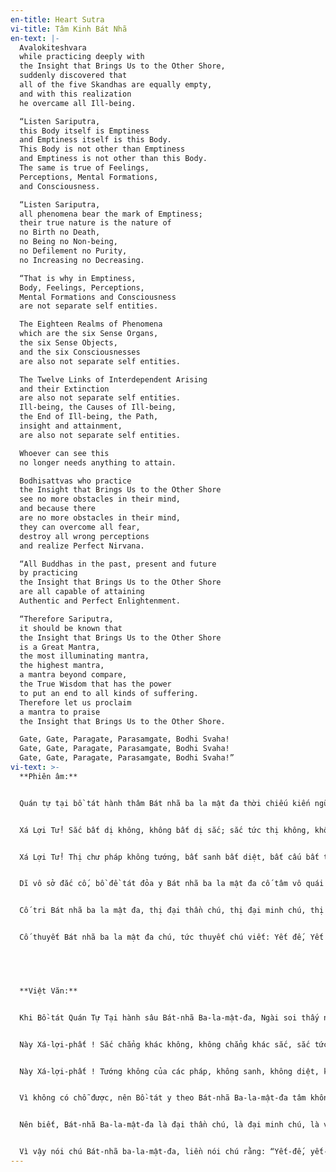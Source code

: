 ```yaml
---
en-title: Heart Sutra
vi-title: Tâm Kinh Bát Nhã
en-text: |-
  Avalokiteshvara
  while practicing deeply with
  the Insight that Brings Us to the Other Shore,
  suddenly discovered that
  all of the five Skandhas are equally empty,
  and with this realization
  he overcame all Ill-being.

  “Listen Sariputra,
  this Body itself is Emptiness
  and Emptiness itself is this Body.
  This Body is not other than Emptiness
  and Emptiness is not other than this Body.
  The same is true of Feelings,
  Perceptions, Mental Formations,
  and Consciousness.

  “Listen Sariputra,
  all phenomena bear the mark of Emptiness;
  their true nature is the nature of
  no Birth no Death,
  no Being no Non-being,
  no Defilement no Purity,
  no Increasing no Decreasing.

  “That is why in Emptiness,
  Body, Feelings, Perceptions,
  Mental Formations and Consciousness
  are not separate self entities.

  The Eighteen Realms of Phenomena
  which are the six Sense Organs,
  the six Sense Objects,
  and the six Consciousnesses
  are also not separate self entities.

  The Twelve Links of Interdependent Arising
  and their Extinction
  are also not separate self entities.
  Ill-being, the Causes of Ill-being,
  the End of Ill-being, the Path,
  insight and attainment,
  are also not separate self entities.

  Whoever can see this
  no longer needs anything to attain.

  Bodhisattvas who practice
  the Insight that Brings Us to the Other Shore
  see no more obstacles in their mind,
  and because there
  are no more obstacles in their mind,
  they can overcome all fear,
  destroy all wrong perceptions
  and realize Perfect Nirvana.

  “All Buddhas in the past, present and future
  by practicing
  the Insight that Brings Us to the Other Shore
  are all capable of attaining
  Authentic and Perfect Enlightenment.

  “Therefore Sariputra,
  it should be known that
  the Insight that Brings Us to the Other Shore
  is a Great Mantra,
  the most illuminating mantra,
  the highest mantra,
  a mantra beyond compare,
  the True Wisdom that has the power
  to put an end to all kinds of suffering.
  Therefore let us proclaim
  a mantra to praise
  the Insight that Brings Us to the Other Shore.

  Gate, Gate, Paragate, Parasamgate, Bodhi Svaha!
  Gate, Gate, Paragate, Parasamgate, Bodhi Svaha!
  Gate, Gate, Paragate, Parasamgate, Bodhi Svaha!”
vi-text: >-
  **Phiên âm:**


  Quán tự tại bồ tát hành thâm Bát nhã ba la mật đa thời chiếu kiến ngũ uẩn giai không, độ nhất thiết khổ ách.


  Xá Lợi Tử! Sắc bất dị không, không bất dị sắc; sắc tức thị không, không tức thị sắc; thọ, tưởng, hành, thức diệc phục như thị.


  Xá Lợi Tử! Thị chư pháp không tướng, bất sanh bất diệt, bất cấu bất tịnh, bất tăng bất giảm. Thị cố không trung, vô sắc, vô thọ, tưởng, hành, thức; vô nhãn, nhĩ, tỷ, thiệt, thân, ý; vô sắc, thanh, hương, vị, xúc, pháp; vô nhãn giới, nãi chí vô ý thức giới; vô vô minh diệc vô vô minh tận; nãi chí vô lão tử, diệc vô lão tử tận; vô khổ, tập, diệt, đạo; vô trí diệc vô đắc.


  Dĩ vô sở đắc cố, bồ đề tát đỏa y Bát nhã ba la mật đa cố tâm vô quái ngại; vô quái ngại cố vô hữu khủng bố; viễn ly điên đảo mộng tưởng; cứu cánh niết bàn, tam thế chư Phật y Bát nhã ba la mật đa cố đắc a nậu đa la tam miệu tam bồ đề.


  Cố tri Bát nhã ba la mật đa, thị đại thần chú, thị đại minh chú, thị vô thượng chú, thị vô đẳng đẳng chú, năng trừ nhứt thiết khổ, chơn thiệt bất hư.


  Cố thuyết Bát nhã ba la mật đa chú, tức thuyết chú viết: Yết đế, Yết đế, Ba la Yết đế, Ba la tăng Yết đế, Bồ đề. Tát bà ha.


   


  **Việt Văn:** 


  Khi Bồ-tát Quán Tự Tại hành sâu Bát-nhã Ba-la-mật-đa, Ngài soi thấy năm uẩn đều không, liền qua hết thảy khổ ách.


  Này Xá-lợi-phất ! Sắc chẳng khác không, không chẳng khác sắc, sắc tức là không, không tức là sắc. Thọ, tưởng, hành, thức cũng lại như thế.


  Này Xá-lợi-phất ! Tướng không của các pháp, không sanh, không diệt, không nhơ không sạch, không thêm không bớt. Cho nên trong tướng không không có sắc, không có thọ, tưởng, hành, thức; không có mắt, tai, mũi, lưỡi, thân, ý; không có sắc, thanh, hương, vị, xúc, pháp; không có nhãn giới, cho đến không có ý thức giới; không có vô minh cũng không có hết vô minh, cho đến không có già chết cũng không có hết già chết; không có khổ, tập, diệt, đạo, không có trí tuệ cũng không có chứng đắc.


  Vì không có chỗ được, nên Bồ-tát y theo Bát-nhã Ba-la-mật-đa tâm không ngăn ngại. Vì không ngăn ngại nên không sợ hãi, xa hẳn điên đảo mộng tưởng, đạt đến cứu cánh Niết-bàn. Chư Phật trong ba đời cũng nương Bát-nhã Ba-la-mật-đa được đạo quả Vô Thượng Chánh đẳng Chánh giác.


  Nên biết, Bát-nhã Ba-la-mật-đa là đại thần chú, là đại minh chú, là vô thượng chú, là vô đẳng đẳng chú, hay trừ được hết thảy khổ, chân thật không dối.


  Vì vậy nói chú Bát-nhã ba-la-mật-đa, liền nói chú rằng: “Yết-đế, yết-đế, ba-la yết- đế, ba-la tăng yết-đế, bồ-đề tát-bà-ha”.
---
```

